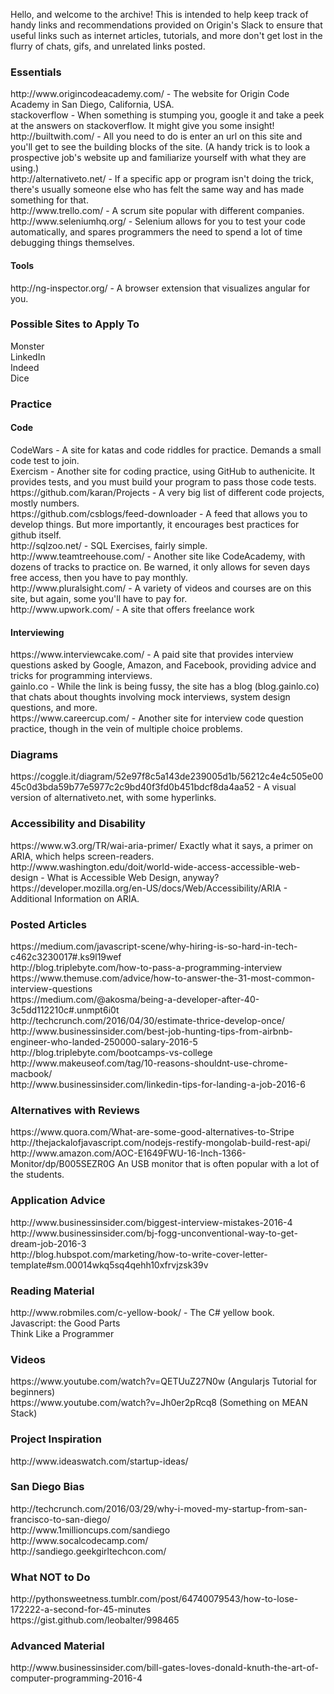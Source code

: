 Hello, and welcome to the archive!  This is intended to help keep track of handy links and recommendations provided on Origin's Slack to ensure that useful links such as internet articles, tutorials, and more don't get lost in the flurry of chats, gifs, and unrelated links posted.</br>

<h3>Essentials</h3>
http://www.origincodeacademy.com/ - The website for Origin Code Academy in San Diego, California, USA.</br>
stackoverflow - When something is stumping you, google it and take a peek at the answers on stackoverflow.  It might give you some insight!</br>
http://builtwith.com/ - All you need to do is enter an url on this site and you'll get to see the building blocks of the site.  (A handy trick is to look a prospective job's website up and familiarize yourself with what they are using.)</br>
http://alternativeto.net/ - If a specific app or program isn't doing the trick, there's usually someone else who has felt the same way and has made something for that.</br>
http://www.trello.com/ - A scrum site popular with different companies. </br>
http://www.seleniumhq.org/ - Selenium allows for you to test your code automatically, and spares programmers the need to spend a lot of time debugging things themselves.
<h4>Tools</h4>
http://ng-inspector.org/ - A browser extension that visualizes angular for you.</br>

<h3>Possible Sites to Apply To</h3>
Monster</br>
LinkedIn</br>
Indeed</br>
Dice</br>

<h3>Practice</h3>
<h4>Code</h4>
CodeWars - A site for katas and code riddles for practice.  Demands a small code test to join.</br>
Exercism - Another site for coding practice, using GitHub to authenicite.  It provides tests, and you must build your program to pass those code tests.</br>
https://github.com/karan/Projects - A very big list of different code projects, mostly numbers.</br>
https://github.com/csblogs/feed-downloader - A feed that allows you to develop things.  But more importantly, it encourages best practices for github itself.</br>
http://sqlzoo.net/ - SQL Exercises, fairly simple.</br>
http://www.teamtreehouse.com/ - Another site like CodeAcademy, with dozens of tracks to practice on.  Be warned, it only allows for seven days free access, then you have to pay monthly.</br>
http://www.pluralsight.com/ - A variety of videos and courses are on this site, but again, some you'll have to pay for.</br>
http://www.upwork.com/ - A site that offers freelance work</br>

<h4>Interviewing</h4>
https://www.interviewcake.com/ - A paid site that provides interview questions asked by Google, Amazon, and Facebook, providing advice and tricks for programming interviews.</br>
gainlo.co - While the link is being fussy, the site has a blog (blog.gainlo.co) that chats about thoughts involving mock interviews, system design questions, and more.</br>
https://www.careercup.com/ - Another site for interview code question practice, though in the vein of multiple choice problems.</br>

<h3>Diagrams</h3>
https://coggle.it/diagram/52e97f8c5a143de239005d1b/56212c4e4c505e0045c0d3bda59b77e5977c2c9bd40f3fd0b451bdcf8da4aa52 - A visual version of alternativeto.net, with some hyperlinks.</br>

<h3>Accessibility and Disability</h3>
https://www.w3.org/TR/wai-aria-primer/  Exactly what it says, a primer on ARIA, which helps screen-readers.</br>
http://www.washington.edu/doit/world-wide-access-accessible-web-design - What is Accessible Web Design, anyway?</br>
https://developer.mozilla.org/en-US/docs/Web/Accessibility/ARIA - Additional Information on ARIA.</br>

<h3>Posted Articles</h3>
https://medium.com/javascript-scene/why-hiring-is-so-hard-in-tech-c462c3230017#.ks9l19wef</br>
http://blog.triplebyte.com/how-to-pass-a-programming-interview</br>
https://www.themuse.com/advice/how-to-answer-the-31-most-common-interview-questions</br>
https://medium.com/@akosma/being-a-developer-after-40-3c5dd112210c#.unmpt6i0t</br>
http://techcrunch.com/2016/04/30/estimate-thrice-develop-once/</br>
http://www.businessinsider.com/best-job-hunting-tips-from-airbnb-engineer-who-landed-250000-salary-2016-5</br>
http://blog.triplebyte.com/bootcamps-vs-college</br>
http://www.makeuseof.com/tag/10-reasons-shouldnt-use-chrome-macbook/</br>
http://www.businessinsider.com/linkedin-tips-for-landing-a-job-2016-6 </br>

<h3>Alternatives with Reviews</h3>
https://www.quora.com/What-are-some-good-alternatives-to-Stripe</br>
http://thejackalofjavascript.com/nodejs-restify-mongolab-build-rest-api/</br>
http://www.amazon.com/AOC-E1649FWU-16-Inch-1366-Monitor/dp/B005SEZR0G  An USB monitor that is often popular with a lot of the students.</br>

<h3>Application Advice</h3>
http://www.businessinsider.com/biggest-interview-mistakes-2016-4</br>
http://www.businessinsider.com/bj-fogg-unconventional-way-to-get-dream-job-2016-3</br>
http://blog.hubspot.com/marketing/how-to-write-cover-letter-template#sm.00014wkq5sq4qehh10xfrvjzsk39v </br>

<h3>Reading Material</h3>
http://www.robmiles.com/c-yellow-book/ - The C# yellow book.</br>
Javascript: the Good Parts</br>
Think Like a Programmer</br>

<h3>Videos</h3>
https://www.youtube.com/watch?v=QETUuZ27N0w (Angularjs Tutorial for beginners)</br>
https://www.youtube.com/watch?v=Jh0er2pRcq8 (Something on MEAN Stack)</br>

<h3>Project Inspiration</h3>
http://www.ideaswatch.com/startup-ideas/</br>

<h3>San Diego Bias</h3>
http://techcrunch.com/2016/03/29/why-i-moved-my-startup-from-san-francisco-to-san-diego/</br>
http://www.1millioncups.com/sandiego</br>
http://www.socalcodecamp.com/</br>
http://sandiego.geekgirltechcon.com/</br>

<h3>What NOT to Do</h3>
http://pythonsweetness.tumblr.com/post/64740079543/how-to-lose-172222-a-second-for-45-minutes</br>
https://gist.github.com/leobalter/998465</br>

<h3>Advanced Material</h3>
http://www.businessinsider.com/bill-gates-loves-donald-knuth-the-art-of-computer-programming-2016-4</br>
